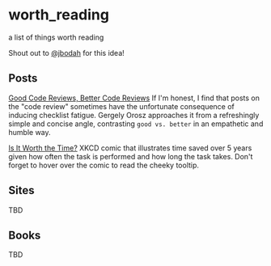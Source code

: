 # worth_reading
a list of things worth reading

Shout out to [@jbodah](https://github.com/jbodah/worth_reading) for this idea!

## Posts
[Good Code Reviews, Better Code Reviews](https://blog.pragmaticengineer.com/good-code-reviews-better-code-reviews/) If I'm honest, I find that posts on the "code review" sometimes have the unfortunate consequence of inducing checklist fatigue. Gergely Orosz approaches it from a refreshingly simple and concise angle, contrasting `good vs. better` in an empathetic and humble way.

[Is It Worth the Time?](https://xkcd.com/1205/) XKCD comic that illustrates time saved over 5 years given how often the task is performed and how long the task takes. Don't forget to hover over the comic to read the cheeky tooltip.

## Sites
TBD

## Books
TBD